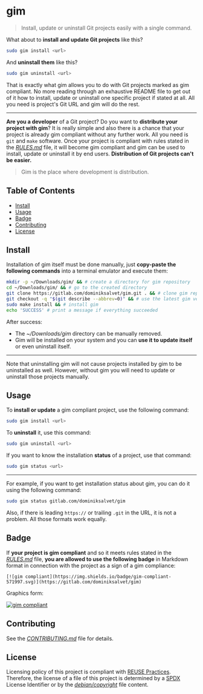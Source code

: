 # gim

> Install, update or uninstall Git projects easily with a single command.

What about to **install and update Git projects** like this?

```sh
sudo gim install <url>
```

And **uninstall them** like this?

```sh
sudo gim uninstall <url>
```

That is exactly what gim allows you to do with Git projects marked as gim compliant. No more reading through an exhaustive README file to get out of it how to install, update or uninstall one specific project if stated at all. All you need is project's Git URL and gim will do the rest.

---

**Are you a developer** of a Git project? Do you want to **distribute your project with gim**? It is really simple and also there is a chance that your project is already gim compliant without any further work. All you need is `git` and `make` software. Once your project is compliant with rules stated in the [*RULES.md*](RULES.md) file, it will become gim compliant and gim can be used to install, update or uninstall it by end users. **Distribution of Git projects can't be easier.**

> Gim is the place where development is distribution.

## Table of Contents

* [Install](#install)
* [Usage](#usage)
* [Badge](#badge)
* [Contributing](#contributing)
* [License](#license)

## Install

Installation of gim itself must be done manually, just **copy-paste the following commands** into a terminal emulator and execute them:

```sh
mkdir -p ~/Downloads/gim/ && # create a directory for gim repository
cd ~/Downloads/gim/ && # go to the created directory
git clone https://gitlab.com/dominiksalvet/gim.git . && # clone gim repository
git checkout -q "$(git describe --abbrev=0)" && # use the latest gim version
sudo make install && # install gim
echo 'SUCCESS' # print a message if everything succeeded
```

After success:

* The *~/Downloads/gim* directory can be manually removed.
* Gim will be installed on your system and you can **use it to update itself** or even uninstall itself.

---

Note that uninstalling gim will not cause projects installed by gim to be uninstalled as well. However, without gim you will need to update or uninstall those projects manually.

## Usage

To **install or update** a gim compliant project, use the following command:

```sh
sudo gim install <url>
```

To **uninstall** it, use this command:

```sh
sudo gim uninstall <url>
```

If you want to know the installation **status** of a project, use that command:

```sh
sudo gim status <url>
```

---

For example, if you want to get installation status about gim, you can do it using the following command:

```sh
sudo gim status gitlab.com/dominiksalvet/gim
```

Also, if there is leading `https://` or trailing `.git` in the URL, it is not a problem. All those formats work equally.

## Badge

If **your project is gim compliant** and so it meets rules stated in the [*RULES.md*](RULES.md) file, **you are allowed to use the following badge** in Markdown format in connection with the project as a sign of a gim compliance:

```
[![gim compliant](https://img.shields.io/badge/gim-compliant-571997.svg)](https://gitlab.com/dominiksalvet/gim)
```

Graphics form:

[![gim compliant](https://img.shields.io/badge/gim-compliant-571997.svg)](https://gitlab.com/dominiksalvet/gim)

## Contributing

See the [*CONTRIBUTING.md*](CONTRIBUTING.md) file for details.

## License

Licensing policy of this project is compliant with [REUSE Practices](https://reuse.software/practices/2.0/). Therefore, the license of a file of this project is determined by a [SPDX](https://spdx.org/) License Identifier or by the [*debian/copyright*](debian/copyright) file content.
